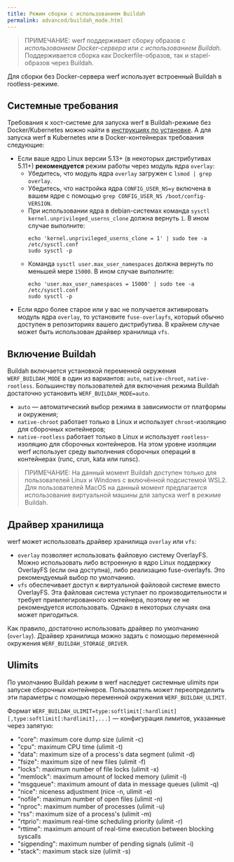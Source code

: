 ```yaml
---
title: Режим сборки с использованием Buildah
permalink: advanced/buildah_mode.html
---
```


> ПРИМЕЧАНИЕ: werf поддерживает сборку образов с _использованием Docker-сервера_ или _с использованием Buildah_. Поддерживается сборка как Dockerfile-образов, так и stapel-образов через Buildah.

Для сборки без Docker-сервера werf использует встроенный Buildah в rootless-режиме.

## Системные требования

Требования к хост-системе для запуска werf в Buildah-режиме без Docker/Kubernetes можно найти в [инструкциях по установке](/installation.html). А для запуска werf в Kubernetes или в Docker-контейнерах требования следующие:
* Если ваше ядро Linux версии 5.13+ (в некоторых дистрибутивах 5.11+) **рекомендуется** режим работы через модуль ядра `overlay`:
    * Убедитесь, что модуль ядра `overlay` загружен с `lsmod | grep overlay`. 
    * Убедитесь, что настройка ядра `CONFIG_USER_NS=y` включена в вашем ядре с помощью `grep CONFIG_USER_NS /boot/config-VERSION`.
    * При использовании ядра в debian-системах команда `sysctl kernel.unprivileged_userns_clone` должна вернуть `1`. В ином случае выполните:
      ```shell
      echo 'kernel.unprivileged_userns_clone = 1' | sudo tee -a /etc/sysctl.conf
      sudo sysctl -p
      ```
    * Команда `sysctl user.max_user_namespaces` должна вернуть по меньшей мере `15000`. В ином случае выполните:
      ```shell
      echo 'user.max_user_namespaces = 15000' | sudo tee -a /etc/sysctl.conf
      sudo sysctl -p
      ```
* Если ядро более старое или у вас не получается активировать модуль ядра `overlay`, то установите `fuse-overlayfs`, который обычно доступен в репозиториях вашего дистрибутива. В крайнем случае может быть использован драйвер хранилища `vfs`.

## Включение Buildah

Buildah включается установкой переменной окружения `WERF_BUILDAH_MODE` в один из вариантов: `auto`, `native-chroot`, `native-rootless`. Большинству пользователей для включения режима Buildah достаточно установить `WERF_BUILDAH_MODE=auto`.

* `auto` — автоматический выбор режима в зависимости от платформы и окружения;
* `native-chroot` работает только в Linux и использует `chroot`-изоляцию для сборочных контейнеров;
* `native-rootless` работает только в Linux и использует `rootless`-изоляцию для сборочных контейнеров. На этом уровне изоляции werf использует среду выполнения сборочных операций в контейнерах (runc, crun, kata или runsc).

> ПРИМЕЧАНИЕ: На данный момент Buildah доступен только для пользователей Linux и Windows с включённой подсистемой WSL2. Для пользователей MacOS на данный момент предлагается использование виртуальной машины для запуска werf в режиме Buildah.

## Драйвер хранилища

werf может использовать драйвер хранилища `overlay` или `vfs`:

* `overlay` позволяет использовать файловую систему OverlayFS. Можно использовать либо встроенную в ядро Linux поддержку OverlayFS (если она доступна), либо реализацию fuse-overlayfs. Это рекомендуемый выбор по умолчанию.
* `vfs` обеспечивает доступ к виртуальной файловой системе вместо OverlayFS. Эта файловая система уступает по производительности и требует привилегированного контейнера, поэтому ее не рекомендуется использовать. Однако в некоторых случаях она может пригодиться.

Как правило, достаточно использовать драйвер по умолчанию (`overlay`). Драйвер хранилища можно задать с помощью переменной окружения `WERF_BUILDAH_STORAGE_DRIVER`.

## Ulimits

По умолчанию Buildah режим в werf наследует системные ulimits при запуске сборочных контейнеров. Пользователь может переопределить эти параметры с помощью переменной окружения `WERF_BUILDAH_ULIMIT`.

Формат `WERF_BUILDAH_ULIMIT=type:softlimit[:hardlimit][,type:softlimit[:hardlimit],...]` — конфигурация лимитов, указанные через запятую:
 * "core": maximum core dump size (ulimit -c)
 * "cpu": maximum CPU time (ulimit -t)
 * "data": maximum size of a process's data segment (ulimit -d)
 * "fsize": maximum size of new files (ulimit -f)
 * "locks": maximum number of file locks (ulimit -x)
 * "memlock": maximum amount of locked memory (ulimit -l)
 * "msgqueue": maximum amount of data in message queues (ulimit -q)
 * "nice": niceness adjustment (nice -n, ulimit -e)
 * "nofile": maximum number of open files (ulimit -n)
 * "nproc": maximum number of processes (ulimit -u)
 * "rss": maximum size of a process's (ulimit -m)
 * "rtprio": maximum real-time scheduling priority (ulimit -r)
 * "rttime": maximum amount of real-time execution between blocking syscalls
 * "sigpending": maximum number of pending signals (ulimit -i)
 * "stack": maximum stack size (ulimit -s)
